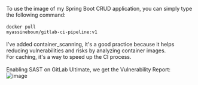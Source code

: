 To use the image of my Spring Boot CRUD application, you can simply type the following command:
<br/><br/>
<code>docker pull myassineboum/gitlab-ci-pipeline:v1</code>
<br/><br/>
I've added container_scanning, it's a good practice because it helps reducing vulnerabilities and risks by analyzing container images.
<br/>
For caching, it's a way to speed up the CI process.
<br/><br/>
Enabling SAST on GitLab Ultimate, we get the Vulnerability Report:
<br/>
![image](https://github.com/MYassineBoum/GitLab-CI-BPS-Docker-Image/assets/115194839/ce88f5cc-beda-4819-982d-da41985c4895)
